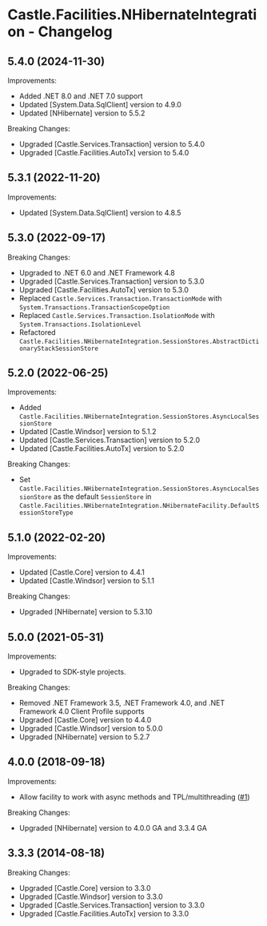 # Castle.Facilities.NHibernateIntegration - Changelog

## 5.4.0 (2024-11-30)

Improvements:
- Added .NET 8.0 and .NET 7.0 support
- Updated [System.Data.SqlClient] version to 4.9.0
- Updated [NHibernate] version to 5.5.2

Breaking Changes:
- Upgraded [Castle.Services.Transaction] version to 5.4.0
- Upgraded [Castle.Facilities.AutoTx] version to 5.4.0


## 5.3.1 (2022-11-20)

Improvements:
- Updated [System.Data.SqlClient] version to 4.8.5


## 5.3.0 (2022-09-17)

Breaking Changes:
- Upgraded to .NET 6.0 and .NET Framework 4.8
- Upgraded [Castle.Services.Transaction] version to 5.3.0
- Upgraded [Castle.Facilities.AutoTx] version to 5.3.0
- Replaced ```Castle.Services.Transaction.TransactionMode``` with ```System.Transactions.TransactionScopeOption```
- Replaced ```Castle.Services.Transaction.IsolationMode``` with ```System.Transactions.IsolationLevel```
- Refactored ```Castle.Facilities.NHibernateIntegration.SessionStores.AbstractDictionaryStackSessionStore```


## 5.2.0 (2022-06-25)

Improvements:
- Added ```Castle.Facilities.NHibernateIntegration.SessionStores.AsyncLocalSessionStore```
- Updated [Castle.Windsor] version to 5.1.2
- Updated [Castle.Services.Transaction] version to 5.2.0
- Updated [Castle.Facilities.AutoTx] version to 5.2.0

Breaking Changes:
- Set ```Castle.Facilities.NHibernateIntegration.SessionStores.AsyncLocalSessionStore``` as the default ```SessionStore``` in ```Castle.Facilities.NHibernateIntegration.NHibernateFacility.DefaultSessionStoreType```


## 5.1.0 (2022-02-20)

Improvements:
- Updated [Castle.Core] version to 4.4.1
- Updated [Castle.Windsor] version to 5.1.1

Breaking Changes:
- Upgraded [NHibernate] version to 5.3.10


## 5.0.0 (2021-05-31)

Improvements:
- Upgraded to SDK-style projects.

Breaking Changes:
- Removed .NET Framework 3.5, .NET Framework 4.0, and .NET Framework 4.0 Client Profile supports
- Upgraded [Castle.Core] version to 4.4.0
- Upgraded [Castle.Windsor] version to 5.0.0
- Upgraded [NHibernate] version to 5.2.7


## 4.0.0 (2018-09-18)

Improvements:
- Allow facility to work with async methods and TPL/multithreading ([#1](https://github.com/mahara/Castle.Facilities.NHibernateIntegration/issues/1))

Breaking Changes:
- Upgraded [NHibernate] version to 4.0.0 GA and 3.3.4 GA


## 3.3.3 (2014-08-18)

Breaking Changes:
- Upgraded [Castle.Core] version to 3.3.0
- Upgraded [Castle.Windsor] version to 3.3.0
- Upgraded [Castle.Services.Transaction] version to 3.3.0
- Upgraded [Castle.Facilities.AutoTx] version to 3.3.0



